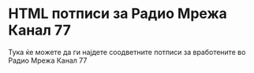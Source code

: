 # HTML потписи за Радио Мрежа Канал 77
 Тука ќе можете да ги најдете соодветните потписи за вработените во Радио Мрежа Канал 77
